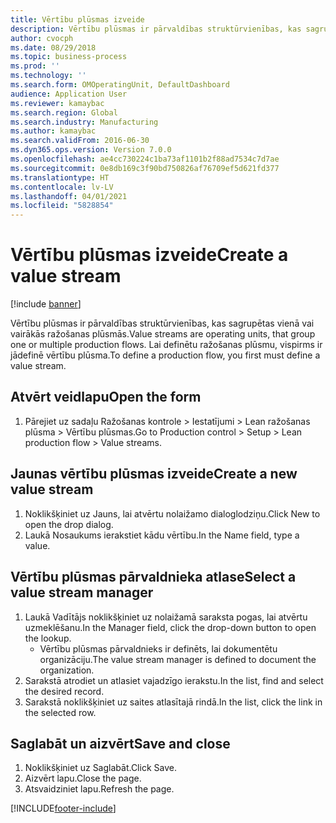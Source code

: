 ```yaml
---
title: Vērtību plūsmas izveide
description: Vērtību plūsmas ir pārvaldības struktūrvienības, kas sagrupētas vienā vai vairākās ražošanas plūsmās.
author: cvocph
ms.date: 08/29/2018
ms.topic: business-process
ms.prod: ''
ms.technology: ''
ms.search.form: OMOperatingUnit, DefaultDashboard
audience: Application User
ms.reviewer: kamaybac
ms.search.region: Global
ms.search.industry: Manufacturing
ms.author: kamaybac
ms.search.validFrom: 2016-06-30
ms.dyn365.ops.version: Version 7.0.0
ms.openlocfilehash: ae4cc730224c1ba73af1101b2f88ad7534c7d7ae
ms.sourcegitcommit: 0e8db169c3f90bd750826af76709ef5d621fd377
ms.translationtype: HT
ms.contentlocale: lv-LV
ms.lasthandoff: 04/01/2021
ms.locfileid: "5828854"
---
```

# <a name="create-a-value-stream"></a><span data-ttu-id="40e0c-103">Vērtību plūsmas izveide</span><span class="sxs-lookup"><span data-stu-id="40e0c-103">Create a value stream</span></span>

[!include [banner](../../includes/banner.md)]

<span data-ttu-id="40e0c-104">Vērtību plūsmas ir pārvaldības struktūrvienības, kas sagrupētas vienā vai vairākās ražošanas plūsmās.</span><span class="sxs-lookup"><span data-stu-id="40e0c-104">Value streams are operating units, that group one or multiple production flows.</span></span> <span data-ttu-id="40e0c-105">Lai definētu ražošanas plūsmu, vispirms ir jādefinē vērtību plūsma.</span><span class="sxs-lookup"><span data-stu-id="40e0c-105">To define a production flow, you first must define a value stream.</span></span>


## <a name="open-the-form"></a><span data-ttu-id="40e0c-106">Atvērt veidlapu</span><span class="sxs-lookup"><span data-stu-id="40e0c-106">Open the form</span></span>
1. <span data-ttu-id="40e0c-107">Pārejiet uz sadaļu Ražošanas kontrole > Iestatījumi > Lean ražošanas plūsma > Vērtību plūsmas.</span><span class="sxs-lookup"><span data-stu-id="40e0c-107">Go to Production control > Setup > Lean production flow > Value streams.</span></span>

## <a name="create-a-new-value-stream"></a><span data-ttu-id="40e0c-108">Jaunas vērtību plūsmas izveide</span><span class="sxs-lookup"><span data-stu-id="40e0c-108">Create a new value stream</span></span>
1. <span data-ttu-id="40e0c-109">Noklikšķiniet uz Jauns, lai atvērtu nolaižamo dialoglodziņu.</span><span class="sxs-lookup"><span data-stu-id="40e0c-109">Click New to open the drop dialog.</span></span>
2. <span data-ttu-id="40e0c-110">Laukā Nosaukums ierakstiet kādu vērtību.</span><span class="sxs-lookup"><span data-stu-id="40e0c-110">In the Name field, type a value.</span></span>

## <a name="select-a-value-stream-manager"></a><span data-ttu-id="40e0c-111">Vērtību plūsmas pārvaldnieka atlase</span><span class="sxs-lookup"><span data-stu-id="40e0c-111">Select a value stream manager</span></span>
1. <span data-ttu-id="40e0c-112">Laukā Vadītājs noklikšķiniet uz nolaižamā saraksta pogas, lai atvērtu uzmeklēšanu.</span><span class="sxs-lookup"><span data-stu-id="40e0c-112">In the Manager field, click the drop-down button to open the lookup.</span></span>
    * <span data-ttu-id="40e0c-113">Vērtību plūsmas pārvaldnieks ir definēts, lai dokumentētu organizāciju.</span><span class="sxs-lookup"><span data-stu-id="40e0c-113">The value stream manager is defined to document the organization.</span></span>  
2. <span data-ttu-id="40e0c-114">Sarakstā atrodiet un atlasiet vajadzīgo ierakstu.</span><span class="sxs-lookup"><span data-stu-id="40e0c-114">In the list, find and select the desired record.</span></span>
3. <span data-ttu-id="40e0c-115">Sarakstā noklikšķiniet uz saites atlasītajā rindā.</span><span class="sxs-lookup"><span data-stu-id="40e0c-115">In the list, click the link in the selected row.</span></span>

## <a name="save-and-close"></a><span data-ttu-id="40e0c-116">Saglabāt un aizvērt</span><span class="sxs-lookup"><span data-stu-id="40e0c-116">Save and close</span></span>
1. <span data-ttu-id="40e0c-117">Noklikšķiniet uz Saglabāt.</span><span class="sxs-lookup"><span data-stu-id="40e0c-117">Click Save.</span></span>
2. <span data-ttu-id="40e0c-118">Aizvērt lapu.</span><span class="sxs-lookup"><span data-stu-id="40e0c-118">Close the page.</span></span>
3. <span data-ttu-id="40e0c-119">Atsvaidziniet lapu.</span><span class="sxs-lookup"><span data-stu-id="40e0c-119">Refresh the page.</span></span>



[!INCLUDE[footer-include](../../../includes/footer-banner.md)]